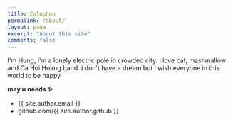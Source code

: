 ```yaml
---
title: Colophon
permalink: /about/
layout: page
excerpt: "About this site"
comments: false
---
```


I'm Hung, i'm a lonely electric pole in crowded city. i love cat, mashmallow and Ca Hoi Hoang band. i don't have a dream but i wish everyone in this world to be happy

**may u needs ✨**

- {{ site.author.email }}
- github.com/{{ site.author.github }}
